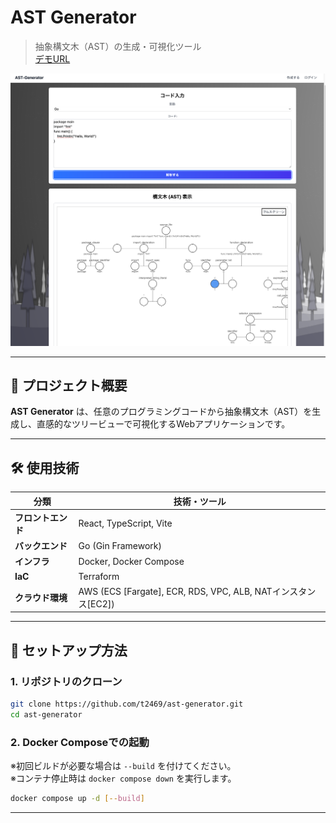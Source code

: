 # AST Generator

> 抽象構文木（AST）の生成・可視化ツール  
> [デモURL](http://ast-generator-alb-1647531740.ap-northeast-1.elb.amazonaws.com/)

![ast-generator](images/ast-generator.png)

---

## 📌 プロジェクト概要

**AST Generator**
は、任意のプログラミングコードから抽象構文木（AST）を生成し、直感的なツリービューで可視化するWebアプリケーションです。

---

## 🛠 使用技術

| 分類          | 技術・ツール                                                  |
|-------------|---------------------------------------------------------|
| **フロントエンド** | React, TypeScript, Vite                                 |
| **バックエンド**  | Go (Gin Framework)                                      |
| **インフラ**    | Docker, Docker Compose                                  |
| **IaC**     | Terraform                                               |
| **クラウド環境**  | AWS (ECS [Fargate], ECR, RDS, VPC, ALB, NATインスタンス[EC2]) |

---

## 🚀 セットアップ方法

### 1. リポジトリのクローン

```bash
git clone https://github.com/t2469/ast-generator.git
cd ast-generator
```

### 2. Docker Composeでの起動

※初回ビルドが必要な場合は `--build` を付けてください。  
※コンテナ停止時は `docker compose down` を実行します。

```bash
docker compose up -d [--build]
```
---
